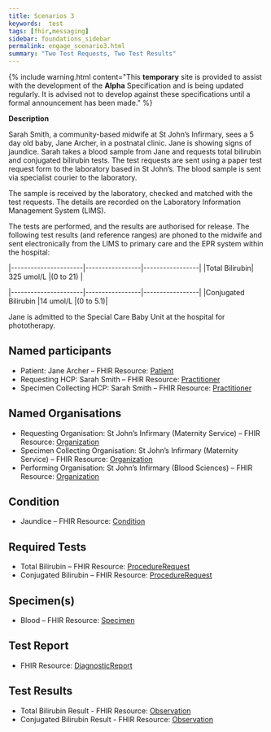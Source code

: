 ```yaml
---
title: Scenarios 3 
keywords:  test
tags: [fhir,messaging]
sidebar: foundations_sidebar
permalink: engage_scenario3.html
summary: "Two Test Requests, Two Test Results"
---
```


{% include warning.html content="This **temporary** site is provided to assist with the development of the **Alpha** Specification and is being updated regularly. It is advised not to develop against these specifications until a formal announcement has been made." %}

**Description**

Sarah Smith, a community-based midwife at St John’s Infirmary, sees a 5 day old baby, Jane Archer, in a postnatal clinic. Jane is showing signs of jaundice. Sarah takes a blood sample from Jane and requests total bilirubin and conjugated bilirubin tests. 
The test requests are sent using a paper test request form to the laboratory based in St John’s. The blood sample is sent via specialist courier to the laboratory.

The sample is received by the laboratory, checked and matched with the test requests. The details are recorded on the Laboratory Information Management System (LIMS). 

The tests are performed, and the results are authorised for release. The following test results (and reference ranges) are phoned to the midwife and sent electronically from the LIMS to primary care and the EPR system within the hospital:

|----------------------|-----------------|-----------------|
|Total Bilirubin|	325 umol/L	|(0 to 21) |

|----------------------|-----------------|-----------------|
|Conjugated Bilirubin	|14 umol/L	|(0 to 5.1)|

Jane is admitted to the Special Care Baby Unit at the hospital for phototherapy.

## Named participants ##

- Patient: Jane Archer – FHIR Resource: [Patient](https://fhir.hl7.org.uk/STU3/StructureDefinition/CareConnect-Patient-1)
- Requesting HCP: Sarah Smith  – FHIR Resource: [Practitioner](https://fhir.hl7.org.uk/STU3/StructureDefinition/CareConnect-Practitioner-1)
- Specimen Collecting HCP: Sarah Smith – FHIR Resource: [Practitioner](https://fhir.hl7.org.uk/STU3/StructureDefinition/CareConnect-Practitioner-1)

## Named Organisations ##

- Requesting Organisation: St John’s Infirmary (Maternity Service)  – FHIR Resource: [Organization](https://fhir.hl7.org.uk/STU3/StructureDefinition/CareConnect-Organization-1)
- Specimen Collecting Organisation: St John’s Infirmary (Maternity Service) – FHIR Resource: [Organization](https://fhir.hl7.org.uk/STU3/StructureDefinition/CareConnect-Organization-1)
- Performing Organisation: St John’s Infirmary (Blood Sciences) – FHIR Resource: [Organization](https://fhir.hl7.org.uk/STU3/StructureDefinition/CareConnect-Organization-1)

## Condition ##

- Jaundice  – FHIR Resource: [Condition](https://fhir.hl7.org.uk/STU3/StructureDefinition/CareConnect-Condition-1)

## Required Tests ##

- Total Bilirubin – FHIR Resource: [ProcedureRequest](https://fhir.hl7.org.uk/STU3/StructureDefinition/CareConnect-ProcedureRequest-1)
- Conjugated Bilirubin  – FHIR Resource: [ProcedureRequest](https://fhir.hl7.org.uk/STU3/StructureDefinition/CareConnect-ProcedureRequest-1)

## Specimen(s) ##

- Blood – FHIR Resource: [Specimen](https://fhir.hl7.org.uk/STU3/StructureDefinition/CareConnect-Specimen-1)

## Test Report ##

- FHIR Resource: [DiagnosticReport](https://fhir.hl7.org.uk/STU3/StructureDefinition/CareConnect-DiagnosticReport-1)

## Test Results ##

- Total Bilirubin Result - FHIR Resource: [Observation](https://fhir.hl7.org.uk/STU3/StructureDefinition/CareConnect-Observation-1)
- Conjugated Bilirubin Result - FHIR Resource: [Observation](https://fhir.hl7.org.uk/STU3/StructureDefinition/CareConnect-Observation-1)



